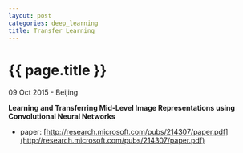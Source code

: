 ```yaml
---
layout: post
categories: deep_learning
title: Transfer Learning
---
```


{{ page.title }}
================

<p class="meta">09 Oct 2015 - Beijing</p>

**Learning and Transferring Mid-Level Image Representations using Convolutional Neural Networks**

- paper: [http://research.microsoft.com/pubs/214307/paper.pdf](http://research.microsoft.com/pubs/214307/paper.pdf)
